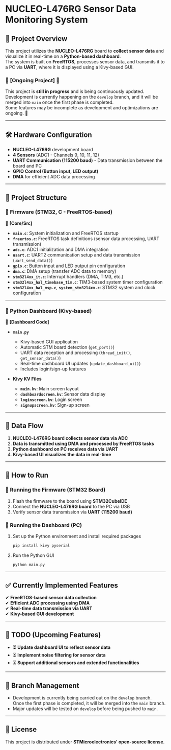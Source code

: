 # **NUCLEO-L476RG Sensor Data Monitoring System**

## **📌 Project Overview**
This project utilizes the **NUCLEO-L476RG** board to **collect sensor data** and visualize it in real-time on a **Python-based dashboard**.  
The system is built on **FreeRTOS**, processes sensor data, and transmits it to a PC via **UART**, where it is displayed using a Kivy-based GUI.

### 🚧 **[Ongoing Project]** 🚧  
This project is **still in progress** and is being continuously updated.  
Development is currently happening on the `develop` branch, and it will be merged into `main` once the first phase is completed.  
Some features may be incomplete as development and optimizations are ongoing. 🚀  

---

## **🛠 Hardware Configuration**
- **NUCLEO-L476RG** development board  
- **4 Sensors** (ADC1 - Channels 9, 10, 11, 12)  
- **UART Communication (115200 baud)** - Data transmission between the board and PC  
- **GPIO Control (Button input, LED output)**  
- **DMA** for efficient ADC data processing  

---

## **📂 Project Structure**

### **📌 Firmware (STM32, C - FreeRTOS-based)**
📌 **[Core/Src]**
- **`main.c`**: System initialization and FreeRTOS startup  
- **`freertos.c`**: FreeRTOS task definitions (sensor data processing, UART transmission)  
- **`adc.c`**: ADC1 initialization and DMA integration  
- **`usart.c`**: UART2 communication setup and data transmission (`uart_send_data()`)  
- **`gpio.c`**: Button input and LED output pin configuration  
- **`dma.c`**: DMA setup (transfer ADC data to memory)  
- **`stm32l4xx_it.c`**: Interrupt handlers (DMA, TIM3, etc.)  
- **`stm32l4xx_hal_timebase_tim.c`**: TIM3-based system timer configuration  
- **`stm32l4xx_hal_msp.c`**, **`system_stm32l4xx.c`**: STM32 system and clock configuration  

---

### **📌 Python Dashboard (Kivy-based)**
📌 **[Dashboard Code]**
- **`main.py`**  
  - Kivy-based GUI application  
  - Automatic STM board detection (`get_port()`)  
  - UART data reception and processing (`thread_init()`, `get_sensor_data()`)  
  - Real-time dashboard UI updates (`update_dashboard_ui()`)  
  - Includes login/sign-up features  

- **Kivy KV Files**  
  - **`main.kv`**: Main screen layout  
  - **`dashboardscreen.kv`**: Sensor data display  
  - **`loginscreen.kv`**: Login screen  
  - **`signupscreen.kv`**: Sign-up screen  

---

## **📡 Data Flow**
1. **NUCLEO-L476RG board collects sensor data via ADC**  
2. **Data is transmitted using DMA and processed by FreeRTOS tasks**  
3. **Python dashboard on PC receives data via UART**  
4. **Kivy-based UI visualizes the data in real-time**  

---

## **🚀 How to Run**

### **📌 Running the Firmware (STM32 Board)**
1. Flash the firmware to the board using **STM32CubeIDE**  
2. Connect the **NUCLEO-L476RG board** to the PC via USB  
3. Verify sensor data transmission via **UART (115200 baud)**  

### **📌 Running the Dashboard (PC)**
1. Set up the Python environment and install required packages  
   ```bash
   pip install kivy pyserial
   ```
2. Run the Python GUI  
   ```bash
   python main.py
   ```

---

## **✅ Currently Implemented Features**
✔ **FreeRTOS-based sensor data collection**  
✔ **Efficient ADC processing using DMA**  
✔ **Real-time data transmission via UART**  
✔ **Kivy-based GUI development**  

---

## **📌 TODO (Upcoming Features)**
- ⏳ **Update dashboard UI to reflect sensor data**  
- ⏳ **Implement noise filtering for sensor data**  
- ⏳ **Support additional sensors and extended functionalities**  

---

## **🔀 Branch Management**
- Development is currently being carried out on the `develop` branch.  
  Once the first phase is completed, it will be merged into the `main` branch.
- Major updates will be tested on `develop` before being pushed to `main`.

---

## **📄 License**
This project is distributed under **STMicroelectronics' open-source license**.  
